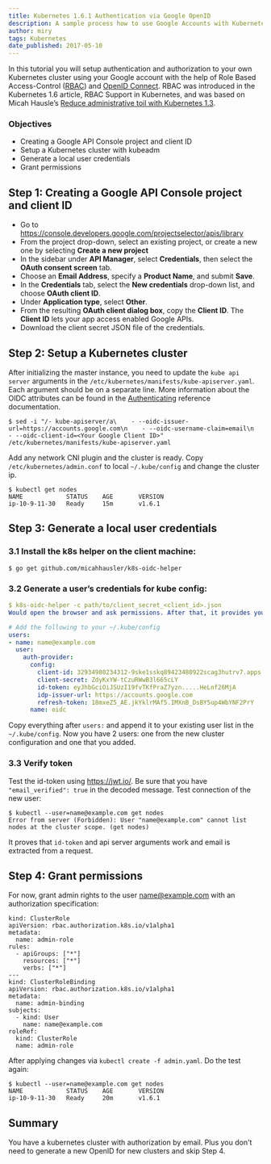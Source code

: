 ```yaml
---
title: Kubernetes 1.6.1 Authentication via Google OpenID
description: A sample process how to use Google Accounts with Kubernetes cluster with Role Based Access-Control (RBAC) authorization mode.
author: miry
tags: Kubernetes
date_published: 2017-05-10
---
```


In this tutorial you will setup authentication and authorization to your own Kubernetes cluster using your Google account with the help of Role Based Access-Control ([RBAC]) and [OpenID Connect].
RBAC was introduced in the Kubernetes 1.6 article, RBAC Support in Kubernetes, and was based on Micah Hausle’s [Reduce administrative toil with Kubernetes 1.3](https://www.skuid.com/blog/reduce-administrative-toil-with-kubernetes-1-3/).

### Objectives
- Creating a Google API Console project and client ID
- Setup a Kubernetes cluster with kubeadm
- Generate a local user credentials
- Grant permissions

## Step 1: Creating a Google API Console project and client ID
- Go to https://console.developers.google.com/projectselector/apis/library
- From the project drop-down, select an existing project, or create a new one by selecting **Create a new project**
- In the sidebar under **API Manager**, select **Credentials**, then select the **OAuth consent screen** tab.
- Choose an **Email Address**, specify a **Product Name**, and submit **Save**.
- In the **Credentials** tab, select the **New credentials** drop-down list, and choose **OAuth client ID**.
- Under **Application type**, select **Other**.
- From the resulting **OAuth client dialog box**, copy the **Client ID**. The **Client ID** lets your app access enabled Google APIs.
- Download the client secret JSON file of the credentials.

## Step 2: Setup a Kubernetes cluster
After initializing the master instance, you need to update the `kube api server` arguments in the `/etc/kubernetes/manifests/kube-apiserver.yaml`. Each argument should be on a separate line. 
More information about the OIDC attributes can be found in the [Authenticating](https://kubernetes.io/docs/admin/authentication/#option-1---oidc-authenticator) reference documentation.

```
$ sed -i "/- kube-apiserver/a\    - --oidc-issuer-url=https://accounts.google.com\n    - --oidc-username-claim=email\n    - --oidc-client-id=<Your Google Client ID>" /etc/kubernetes/manifests/kube-apiserver.yaml
```

Add any network CNI plugin and the cluster is ready. Copy `/etc/kubernetes/admin.conf` to local `~/.kube/config` and change the cluster ip.

```
$ kubectl get nodes
NAME            STATUS    AGE       VERSION
ip-10-9-11-30   Ready     15m       v1.6.1
```

## Step 3: Generate a local user credentials
### 3.1 Install the k8s helper on the client machine:

```
$ go get github.com/micahhausler/k8s-oidc-helper
```

### 3.2 Generate a user’s credentials for kube config:

```yaml
$ k8s-oidc-helper -c path/to/client_secret_<client_id>.json
Would open the browser and ask permissions. After that, it provides you a token in the browser. Copy it and paste to the terminal for k8s-oidc-helper. The output of the command should look like:

# Add the following to your ~/.kube/config
users:
- name: name@example.com
  user:
    auth-provider:
      config:
        client-id: 32934980234312-9ske1sskq89423480922scag3hutrv7.apps.googleusercontent.com
        client-secret: ZdyKxYW-tCzuRWwB3l665cLY
        id-token: eyJhbGciOiJSUzI19fvTKfPraZ7yzn.....HeLnf26MjA
        idp-issuer-url: https://accounts.google.com
        refresh-token: 18mxeZ5_AE.jkYklrMAf5.IMXnB_DsBY5up4WbYNF2PrY
      name: oidc
```

Copy everything after `users:` and append it to your existing user list in the `~/.kube/config`. Now you have 2 users: one from the new cluster configuration and one that you added.

### 3.3 Verify token
Test the id-token using https://jwt.io/. Be sure that you have `"email_verified": true` in the decoded message. Test connection of the new user:

```
$ kubectl --user=name@example.com get nodes
Error from server (Forbidden): User "name@example.com" cannot list nodes at the cluster scope. (get nodes)
```

It proves that `id-token` and api server arguments work and email is extracted from a request.

## Step 4: Grant permissions
For now, grant admin rights to the user name@example.com with an authorization specification:

```
kind: ClusterRole
apiVersion: rbac.authorization.k8s.io/v1alpha1
metadata:
  name: admin-role
rules:
  - apiGroups: ["*"]
    resources: ["*"]
    verbs: ["*"]
---
kind: ClusterRoleBinding
apiVersion: rbac.authorization.k8s.io/v1alpha1
metadata:
  name: admin-binding
subjects:
  - kind: User
    name: name@example.com
roleRef:
  kind: ClusterRole
  name: admin-role
```

After applying changes via `kubectl create -f admin.yaml`.
Do the test again:

```
$ kubectl --user=name@example.com get nodes
NAME            STATUS    AGE       VERSION
ip-10-9-11-30   Ready     20m       v1.6.1
```

## Summary

You have a kubernetes cluster with authorization by email. Plus you don't need to generate a new OpenID for new clusters and skip Step 4. 

[RBAC]: https://en.wikipedia.org/wiki/Role-based_access_control
[OpenID Connect]: http://openid.net/connect/
[kubeadm]: https://kubernetes.io/docs/getting-started-guides/kubeadm/
